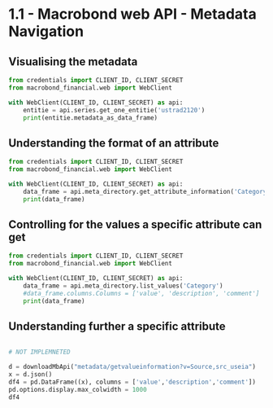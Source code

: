
# 1.1 - Macrobond web API - Metadata Navigation

## Visualising the metadata

```python
from credentials import CLIENT_ID, CLIENT_SECRET
from macrobond_financial.web import WebClient

with WebClient(CLIENT_ID, CLIENT_SECRET) as api:
    entitie = api.series.get_one_entitie('ustrad2120')
    print(entitie.metadata_as_data_frame)
```

## Understanding the format of an attribute

```python
from credentials import CLIENT_ID, CLIENT_SECRET
from macrobond_financial.web import WebClient

with WebClient(CLIENT_ID, CLIENT_SECRET) as api:
    data_frame = api.meta_directory.get_attribute_information('Category')
    print(data_frame)
```

## Controlling for the values a specific attribute can get

```python
from credentials import CLIENT_ID, CLIENT_SECRET
from macrobond_financial.web import WebClient

with WebClient(CLIENT_ID, CLIENT_SECRET) as api:
    data_frame = api.meta_directory.list_values('Category')
    #data_frame.columns.Columns = ['value', 'description', 'comment']
    print(data_frame)
```

## Understanding further a specific attribute

```python

# NOT IMPLEMNETED

d = downloadMbApi("metadata/getvalueinformation?v=Source,src_useia")
x = d.json()
df4 = pd.DataFrame((x), columns = ['value','description','comment'])
pd.options.display.max_colwidth = 1000
df4
```
